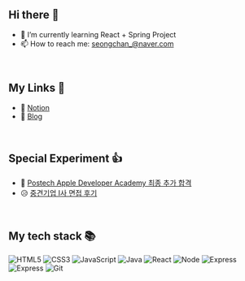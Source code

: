 ## Hi there 👋

- 🌱 I’m currently learning React + Spring Project
- 📫 How to reach me: seongchan_@naver.com
<!-- - 👯 I’m looking to collaborate on ... -->
<!-- - 🤔 I’m looking for help with ... -->
<!-- - 💬 Ask me about ... -->
<!-- - 🔭 I’m currently working on ... -->
<!-- - 😄 Pronouns: ... -->
<!-- - ⚡ Fun fact: ... -->

<br />
<h2> My Links 🔗 </h2>   

- 📃 [Notion](https://www.notion.so/HS-ead5a5d6a41a4116b63d4ec5bf830253)   
- 📖 [Blog](https://hseongchan2.tistory.com/)

<br />
<h2> Special Experiment 👍 </h2>  

- 🎉 [Postech Apple Developer Academy 최종 추가 합격](https://github.com/Hschan2/Postech-Apple-Developer-Academy)   
- 😥 [중견기업 I사 면접 후기](https://github.com/Hschan2/Experiment-Job_knowledge/blob/main/I%EC%82%AC%20%EB%A9%B4%EC%A0%91%20%ED%9B%84%EA%B8%B0.md)

<br />
<h2> My tech stack 📚 </h2>

![HTML5](https://img.shields.io/badge/-HTML5-F05032?style=for-the-badge&logo=html5&logoColor=ffffff)
![CSS3](https://img.shields.io/badge/-CSS3-007ACC?style=for-the-badge&logo=css3)
![JavaScript](https://img.shields.io/badge/-JavaScript-%23F7DF1C?style=for-the-badge&logo=javascript&logoColor=000000&labelColor=%23F7DF1C&color=%23FFCE5A)
![Java](https://img.shields.io/badge/Java-ED8B00?style=for-the-badge&logo=java&logoColor=white)
![React](https://img.shields.io/badge/-React-222222?style=for-the-badge&logo=react)
![Node](https://img.shields.io/badge/-Nodejs-43853d?style=for-the-badge&logo=Node.js&logoColor=white)
![Express](https://img.shields.io/badge/Express.js-404D59?style=for-the-badge)
![Express](https://img.shields.io/badge/MySQL-00000F?style=for-the-badge&logo=mysql&logoColor=white)
![Git](https://img.shields.io/badge/-Git-F05032?style=for-the-badge&logo=git&logoColor=ffffff)

<br/>
